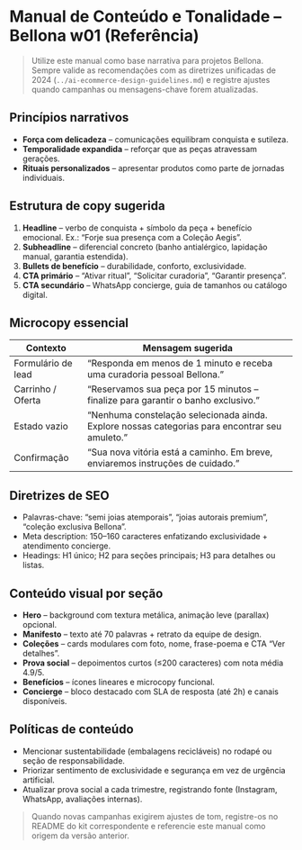 # Manual de Conteúdo e Tonalidade – Bellona w01 (Referência)

> Utilize este manual como base narrativa para projetos Bellona. Sempre valide as recomendações com as diretrizes unificadas de 2024 (`../ai-ecommerce-design-guidelines.md`) e registre ajustes quando campanhas ou mensagens-chave forem atualizadas.

## Princípios narrativos
- **Força com delicadeza** – comunicações equilibram conquista e sutileza.
- **Temporalidade expandida** – reforçar que as peças atravessam gerações.
- **Rituais personalizados** – apresentar produtos como parte de jornadas individuais.

## Estrutura de copy sugerida
1. **Headline** – verbo de conquista + símbolo da peça + benefício emocional. Ex.: “Forje sua presença com a Coleção Aegis”.
2. **Subheadline** – diferencial concreto (banho antialérgico, lapidação manual, garantia estendida).
3. **Bullets de benefício** – durabilidade, conforto, exclusividade.
4. **CTA primário** – “Ativar ritual”, “Solicitar curadoria”, “Garantir presença”.
5. **CTA secundário** – WhatsApp concierge, guia de tamanhos ou catálogo digital.

## Microcopy essencial
| Contexto | Mensagem sugerida |
| --- | --- |
| Formulário de lead | “Responda em menos de 1 minuto e receba uma curadoria pessoal Bellona.” |
| Carrinho / Oferta | “Reservamos sua peça por 15 minutos – finalize para garantir o banho exclusivo.” |
| Estado vazio | “Nenhuma constelação selecionada ainda. Explore nossas categorias para encontrar seu amuleto.” |
| Confirmação | “Sua nova vitória está a caminho. Em breve, enviaremos instruções de cuidado.” |

## Diretrizes de SEO
- Palavras-chave: “semi joias atemporais”, “joias autorais premium”, “coleção exclusiva Bellona”.
- Meta description: 150–160 caracteres enfatizando exclusividade + atendimento concierge.
- Headings: H1 único; H2 para seções principais; H3 para detalhes ou listas.

## Conteúdo visual por seção
- **Hero** – background com textura metálica, animação leve (parallax) opcional.
- **Manifesto** – texto até 70 palavras + retrato da equipe de design.
- **Coleções** – cards modulares com foto, nome, frase-poema e CTA “Ver detalhes”.
- **Prova social** – depoimentos curtos (≤200 caracteres) com nota média 4.9/5.
- **Benefícios** – ícones lineares e microcopy funcional.
- **Concierge** – bloco destacado com SLA de resposta (até 2h) e canais disponíveis.

## Políticas de conteúdo
- Mencionar sustentabilidade (embalagens recicláveis) no rodapé ou seção de responsabilidade.
- Priorizar sentimento de exclusividade e segurança em vez de urgência artificial.
- Atualizar prova social a cada trimestre, registrando fonte (Instagram, WhatsApp, avaliações internas).

> Quando novas campanhas exigirem ajustes de tom, registre-os no README do kit correspondente e referencie este manual como origem da versão anterior.
